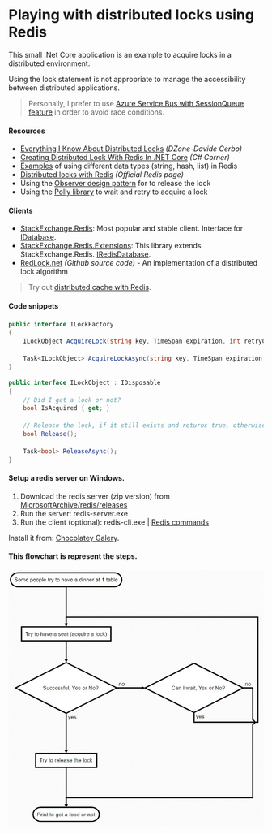 # Playing with distributed locks using Redis

This small .Net Core application is an example to acquire locks in a distributed environment.

Using the lock statement is not appropriate to manage the accessibility between distributed applications.

> Personally, I prefer to use [Azure Service Bus with SessionQueue feature](https://github.com/19balazs86/AzureServiceBus) in order to avoid race conditions.

#### Resources

- [Everything I Know About Distributed Locks](https://dzone.com/articles/everything-i-know-about-distributed-locks) *(DZone-Davide Cerbo)*
- [Creating Distributed Lock With Redis In .NET Core](https://www.c-sharpcorner.com/article/creating-distributed-lock-with-redis-in-net-core) *(C# Corner)*
- [Examples](http://taswar.zeytinsoft.com/redis-running-in-docker/) of using different data types (string, hash, list) in Redis
- [Distributed locks with Redis](https://redis.io/topics/distlock) *(Official Redis page)* 
- Using the [Observer design pattern](https://docs.microsoft.com/en-us/dotnet/standard/events/observer-design-pattern) for to release the lock
- Using the [Polly library](https://github.com/App-vNext/Polly) to wait and retry to acquire a lock

#### Clients

- [StackExchange.Redis](https://github.com/StackExchange/StackExchange.Redis): Most popular and stable client. Interface for [IDatabase](https://github.com/StackExchange/StackExchange.Redis/blob/master/src/StackExchange.Redis/Interfaces/IDatabase.cs).
- [StackExchange.Redis.Extensions](https://github.com/imperugo/StackExchange.Redis.Extensions): This library extends StackExchange.Redis. [IRedisDatabase](https://github.com/imperugo/StackExchange.Redis.Extensions/blob/master/src/StackExchange.Redis.Extensions.Core/Abstractions/IRedisDatabase.cs).
- [RedLock.net](https://github.com/samcook/RedLock.net) *(Github source code)* - An implementation of a distributed lock algorithm

>  Try out [distributed cache with Redis](https://github.com/19balazs86/PlayingWithDistributedCaching).

#### Code snippets
```csharp
public interface ILockFactory
{
    ILockObject AcquireLock(string key, TimeSpan expiration, int retryCount = 0, TimeSpan sleepDuration = default);
    
    Task<ILockObject> AcquireLockAsync(string key, TimeSpan expiration, int retryCount = 0, TimeSpan sleepDuration = default, CancellationToken cancelToken = default);
}
```

```csharp
public interface ILockObject : IDisposable
{
    // Did I get a lock or not?
    bool IsAcquired { get; }

    // Release the lock, if it still exists and returns true, otherwise false.
    bool Release();

    Task<bool> ReleaseAsync();
}
```

#### Setup a redis server on Windows.

1. Download the redis server (zip version) from [MicrosoftArchive/redis/releases](https://github.com/MicrosoftArchive/redis/releases)
2. Run the server: redis-server.exe
3. Run the client (optional): redis-cli.exe | [Redis commands](https://redis.io/commands)

Install it from: [Chocolatey Galery](https://chocolatey.org/packages/redis-64).

#### This flowchart is represent the steps.

![Flowchart](Flowchart.JPG)
